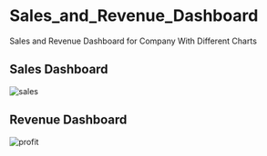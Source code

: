 # Sales_and_Revenue_Dashboard
Sales and Revenue Dashboard for Company With Different Charts

## Sales Dashboard
![sales](https://github.com/user-attachments/assets/f7480b56-e0a9-4a44-9642-98724fffce30)

## Revenue Dashboard
![profit](https://github.com/user-attachments/assets/92ac2b7a-a8b1-4b06-b3e5-cc9cf4d134d3)
